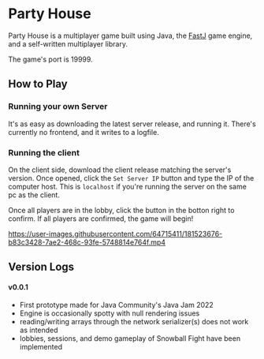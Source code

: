 # Party House

Party House is a multiplayer game built using Java, the [FastJ](https://github.com/fastjengine/FastJ) game engine, and a self-written multiplayer library.

The game's port is 19999.

## How to Play

### Running your own Server
It's as easy as downloading the latest server release, and running it.
There's currently no frontend, and it writes to a logfile.

### Running the client
On the client side, download the client release matching the server's version.
Once opened, click the `Set Server IP` button and type the IP of the computer host.
This is `localhost` if you're running the server on the same pc as the client.

Once all players are in the lobby, click the button in the botton right to confirm.
If all players are confirmed, the game will begin!

https://user-images.githubusercontent.com/64715411/181523676-b83c3428-7ae2-468c-93fe-5748814e764f.mp4

## Version Logs

#### v0.0.1
- First prototype made for Java Community's Java Jam 2022
- Engine is occasionally spotty with null rendering issues
- reading/writing arrays through the network serializer(s) does not work as intended
- lobbies, sessions, and demo gameplay of Snowball Fight have been implemented


